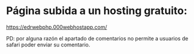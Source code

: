 # Página subida a un hosting gratuito:
https://edrwebphp.000webhostapp.com/

PD: por alguna razón el apartado de comentarios no permite a usuarios de safari poder enviar su comentario.
